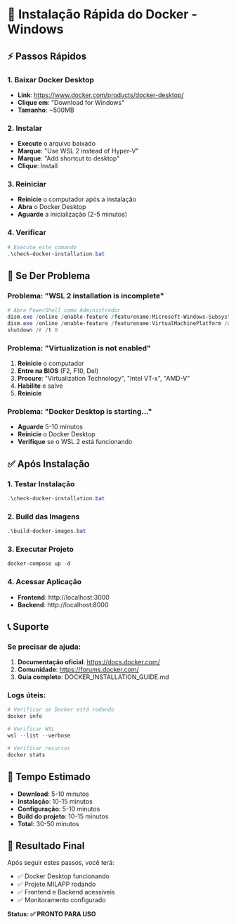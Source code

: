 # 🚀 Instalação Rápida do Docker - Windows

## ⚡ Passos Rápidos

### 1. Baixar Docker Desktop
- **Link**: https://www.docker.com/products/docker-desktop/
- **Clique em**: "Download for Windows"
- **Tamanho**: ~500MB

### 2. Instalar
- **Execute** o arquivo baixado
- **Marque**: "Use WSL 2 instead of Hyper-V"
- **Marque**: "Add shortcut to desktop"
- **Clique**: Install

### 3. Reiniciar
- **Reinicie** o computador após a instalação
- **Abra** o Docker Desktop
- **Aguarde** a inicialização (2-5 minutos)

### 4. Verificar
```powershell
# Execute este comando
.\check-docker-installation.bat
```

## 🔧 Se Der Problema

### Problema: "WSL 2 installation is incomplete"
```powershell
# Abra PowerShell como Administrador
dism.exe /online /enable-feature /featurename:Microsoft-Windows-Subsystem-Linux /all
dism.exe /online /enable-feature /featurename:VirtualMachinePlatform /all
shutdown /r /t 0
```

### Problema: "Virtualization is not enabled"
1. **Reinicie** o computador
2. **Entre na BIOS** (F2, F10, Del)
3. **Procure**: "Virtualization Technology", "Intel VT-x", "AMD-V"
4. **Habilite** e salve
5. **Reinicie**

### Problema: "Docker Desktop is starting..."
- **Aguarde** 5-10 minutos
- **Reinicie** o Docker Desktop
- **Verifique** se o WSL 2 está funcionando

## ✅ Após Instalação

### 1. Testar Instalação
```powershell
.\check-docker-installation.bat
```

### 2. Build das Imagens
```powershell
.\build-docker-images.bat
```

### 3. Executar Projeto
```powershell
docker-compose up -d
```

### 4. Acessar Aplicação
- **Frontend**: http://localhost:3000
- **Backend**: http://localhost:8000

## 📞 Suporte

### Se precisar de ajuda:
1. **Documentação oficial**: https://docs.docker.com/
2. **Comunidade**: https://forums.docker.com/
3. **Guia completo**: DOCKER_INSTALLATION_GUIDE.md

### Logs úteis:
```powershell
# Verificar se Docker está rodando
docker info

# Verificar WSL
wsl --list --verbose

# Verificar recursos
docker stats
```

## 🎯 Tempo Estimado

- **Download**: 5-10 minutos
- **Instalação**: 10-15 minutos
- **Configuração**: 5-10 minutos
- **Build do projeto**: 10-15 minutos
- **Total**: 30-50 minutos

## 🎉 Resultado Final

Após seguir estes passos, você terá:
- ✅ Docker Desktop funcionando
- ✅ Projeto MILAPP rodando
- ✅ Frontend e Backend acessíveis
- ✅ Monitoramento configurado

**Status: ✅ PRONTO PARA USO** 